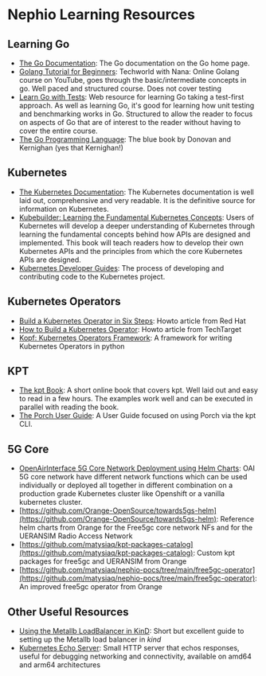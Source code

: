# Nephio Learning Resources

## Learning Go
* [The Go Documentation](https://go.dev/): The Go documentation on the Go home page.
* [Golang Tutorial for Beginners](https://www.youtube.com/watch?v=yyUHQIec83I): Techworld with Nana: Online Golang  course on YouTube, goes through the basic/intermediate concepts in go. Well paced and structured course. Does not cover testing
* [Learn Go with Tests](https://quii.gitbook.io/learn-go-with-tests/): Web resource for learning Go taking a test-first approach. As well as learning Go, it's good for learning how unit testing and benchmarking works in Go. Structured to allow the reader to focus on aspects of Go that are of interest to the reader without having to cover the entire course.
* [The Go Programming Language](https://www.gopl.io/): The blue book by Donovan and Kernighan (yes that Kernighan!)

## Kubernetes

* [The Kubernetes Documentation](https://kubernetes.io/): The Kubernetes documentation is well laid out, comprehensive and very readable. It is the definitive source for information on Kubernetes.
* [Kubebuilder: Learning the Fundamental Kubernetes Concepts](https://kubebuilder.io/): Users of Kubernetes will develop a deeper understanding of Kubernetes through learning the fundamental concepts behind how APIs are designed and implemented. This book will teach readers how to develop their own Kubernetes APIs and the principles from which the core Kubernetes APIs are designed.
* [Kubernetes Developer Guides](https://github.com/kubernetes/community/tree/master/contributors/devel#the-process-of-developing-and-contributing-code-to-the-kubernetes-project): The process of developing and contributing code to the Kubernetes project.

## Kubernetes Operators

* [Build a Kubernetes Operator in Six Steps](https://developers.redhat.com/articles/2021/09/07/build-kubernetes-operator-six-steps): Howto article from Red Hat
* [How to Build a Kubernetes Operator](https://www.techtarget.com/searchitoperations/tutorial/How-to-build-a-Kubernetes-operator): Howto article from TechTarget
* [Kopf: Kubernetes Operators Framework](https://kopf.readthedocs.io/en/stable/): A framework for writing Kubernetes Operators in python

## KPT

* [The kpt Book](https://kpt.dev/book/):  A short online book that covers kpt. Well laid out and easy to read in a few hours. The examples work well and can be executed in parallel with reading the book.
* [The Porch User Guide](https://kpt.dev/guides/porch-user-guide):  A User Guide focused on using Porch via the kpt CLI.

## 5G Core

* [OpenAirInterface 5G Core Network Deployment using Helm Charts](https://gitlab.eurecom.fr/oai/cn5g/oai-cn5g-fed/-/blob/master/docs/DEPLOY_SA5G_HC.md): OAI 5G core network have different network functions which can be used individually or deployed all together in different combination on a production grade Kubernetes cluster like Openshift or a vanilla kubernetes cluster.
* [https://github.com/Orange-OpenSource/towards5gs-helm](https://github.com/Orange-OpenSource/towards5gs-helm): Reference helm charts from Orange for the Free5gc core network NFs and for the UERANSIM Radio Access Network
* [https://github.com/matysiaq/kpt-packages-catalog](https://github.com/matysiaq/kpt-packages-catalog): Custom kpt packages for free5gc and UERANSIM from Orange
* [https://github.com/matysiaq/nephio-pocs/tree/main/free5gc-operator](https://github.com/matysiaq/nephio-pocs/tree/main/free5gc-operator): An improved free5gc operator from Orange

## Other Useful Resources
* [Using the Metallb LoadBalancer in KinD](https://kind.sigs.k8s.io/docs/user/loadbalancer/): Short but excellent guide to setting up the Metallb load balancer in *kind*
* [Kubernetes Echo Server](https://ealenn.github.io/Echo-Server/pages/quick-start/kubernetes.html): Small HTTP server that echos responses, useful for debugging networking and connectivity, available on amd64 and arm64 architectures

